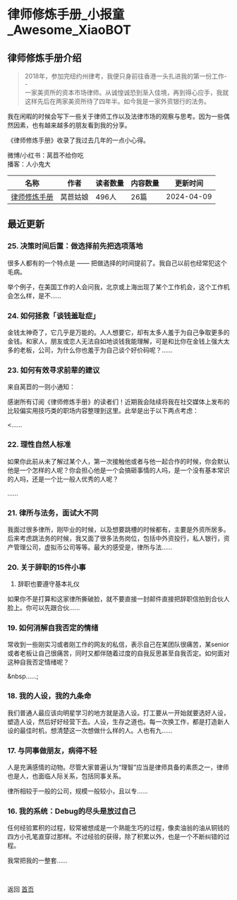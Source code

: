 # 律师修炼手册_小报童_Awesome_XiaoBOT

## 律师修炼手册介绍
> 2018年，参加完纽约州律考，我便只身前往香港一头扎进我的第一份工作--  
一家美资所的资本市场律师。从诚惶诚恐到渐入佳境，再到得心应手，我就这样先后在两家美资所待了四年半。如今我是一家外资银行的法务。    
    
我在闲暇的时候会写下一些关于律师工作以及法律市场的观察与思考。因为一些偶然因素，也有越来越多的朋友看到我的分享。    
    
《律师修炼手册》收录了我过去几年的一点小心得。    
    
微博/小红书：莴苣不给你吃    
播客：人小鬼大  
  


|名称|作者|读者数量|内容数量|更新时间|
|---|---|---|---|---|
|[律师修炼手册](https://xiaobot.net/p/lawyersredbook?refer=0b133df9-27dc-423b-8101-639049001c13)|莴苣姑娘|496人|26篇|2024-04-09|

## 最近更新
### 25\. 决策时间后置：做选择前先把选项落地

很多人都有的一个特点是 —— 把做选择的时间提前了。我自己以前也经常犯这个毛病。

举个例子，在美国工作的人会问我，北京或上海出现了某个工作机会，这个工作机会怎么样，是不......

### 24\. 如何拯救「谈钱羞耻症」

金钱太神奇了，它几乎是万能的。人人想要它，却有太多人羞于为自己争取更多的金钱。和家人，朋友或恋人无法自如地谈钱我能理解，可是和比你在金钱上强大太多的老板，公司，为什么你也羞于为自己谈个好价码呢？......

### 23\. 如何有效寻求前辈的建议

来自莴苣的一则小通知：

感谢所有订阅《律师修炼手册》的读者们！近期我会陆续将我在社交媒体上发布的比较偏实用技巧类的职场内容整理到这里。此举是出于以下两点考虑：

<......

### 22\. 理性自然人标准

如果你此前从未了解过某个人，第一次接触他或者与他一起合作的时候，你会默认他是一个怎样的人呢？你会担心他是一个会搞砸事情的人吗，是一个没有基本常识的人吗，还是一个比一般人优秀的人呢？

......

### 21\. 律所与法务，面试大不同

我面过很多律所，刚毕业的时候，以及想要跳槽的时候都有，主要是外资所居多。后来考虑跳法务的时候，我又面了很多法务岗位，包括中外资投行，私人银行，资产管理公司，虚拟币公司等等。最大的感受是，律所与法......

### 20\. 关于辞职的15件小事

1.    辞职也要遵守基本礼仪



如果你不是打算和这家律所撕破脸，就不要直接一封邮件直接把辞职信拍到合伙人脸上。你可以先跟合伙......

### 19\. 如何消解自我否定的情绪

常收到一些刚实习或者刚工作的网友的私信，表示自己在某团队很痛苦，某senior或者老板让自己很痛苦，同时又都伴随着过度的自我反思甚至自我否定。如何面对这种自我否定情绪呢？

&nbsp......;

### 18\. 我的人设，我的九条命

我们普通人最应该向明星学习的地方就是造人设。打工要从一开始就要选好人设，塑造人设，然后好好经营下去。人设，生存之道也。每一次换工作，都是打造新人设的最佳时机，想清楚这一次想做什么样的人。人也有九......

### 17\. 与同事做朋友，病得不轻

人是充满感情的动物。尽管大家普遍认为“理智”应当是律师具备的素质之一，律师也是人，也面临人际关系，包括同事关系。



律所相较于一般的公司，规模一般较小，且以专......

### 16\. 我的系统：Debug的尽头是放过自己

任何经验累积的过程，较常被想成是一个熟能生巧的过程，像卖油翁的油从铜钱的四方小孔笔直穿过那样。不过经验的获得，除了积累以外，也是一个不断纠错的过程。

我常把我的一整套......


<a href="https://github.com/Reno9527/awesome-xiaobot" style="color: white; text-decoration: none;">awesome-xiaobot</a>

返回 [首页](../README.md)

